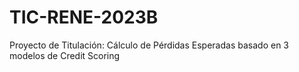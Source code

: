# TIC-RENE-2023B
Proyecto de Titulación: Cálculo de Pérdidas Esperadas basado en 3 modelos de Credit Scoring
